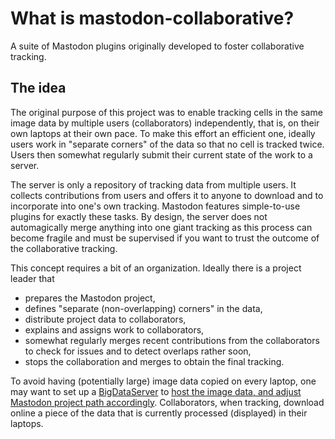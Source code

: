 # What is mastodon-collaborative?
A suite of Mastodon plugins originally developed to foster collaborative tracking.

## The idea
The original purpose of this project was to enable tracking cells in the same
image data by multiple users (collaborators) independently, that is, on their
own laptops at their own pace. To make this effort an efficient one, ideally
users work in "separate corners" of the data so that no cell is tracked twice.
Users then somewhat regularly submit their current state of the work to a server.

The server is only a repository of tracking data from multiple users. It
collects contributions from users and offers it to anyone to download and to
incorporate into one's own tracking. Mastodon features simple-to-use plugins for
exactly these tasks. By design, the server does not automagically merge
anything into one giant tracking as this process can become fragile and must be
supervised if you want to trust the outcome of the collaborative tracking.

This concept requires a bit of an organization.
Ideally there is a project leader that
- prepares the Mastodon project,
- defines "separate (non-overlapping) corners" in the data,
- distribute project data to collaborators,
- explains and assigns work to collaborators,
- somewhat regularly merges recent contributions from the collaborators<br/>
  to check for issues and to detect overlaps rather soon,
- stops the collaboration and merges to obtain the final tracking.

To avoid having (potentially large) image data copied on every laptop, one may
want to set up a [BigDataServer](https://imagej.net/BigDataServer) to [host the
image data, and adjust Mastodon project path accordingly](BDS.md).
Collaborators, when tracking, download online a piece of the data that is
currently processed (displayed) in their laptops.

[Here it is explained in 2.5 min long video-presentation.](https://www.fi.muni.cz/~xulman/files/Mastodon/Collab__whatIsItAbout.mkv)

## The snapshots
At the heart of these plugins is the ability to create-and-store a snapshot of
an annotation of one's own images, as well as to load-and-merge-in a snapshot.
The annotation consists of a lineage trees and tag sets, it does not involve
the image data per se. The snapshot of an annotation is the exact content of it
(all spots and their positions, labels, colors and links) available for the
given images at the given time.

A snapshot can be understood as a lightweight alternative to saving the full
project. The snapshot itself does not hold any reference to the original
project -- one can, for example, merge snapshot from different project into
a current one.

Snapshots can be used to store progress of an on-going annotation, can be used
as named points of restore, and can be exchanged among annotators --
collaborating Mastodon users.

<!--
In the latter setting, users can agree to annotate mutually different
portions of the data and can work on their tasks simultaneously. This is
essentially a collaborative annotation of the data, which is further fostered
with a dedicated server implemented here to ease the snapshots exchange.
-->


## The server
The server is merely a convenient point of exchange of snapshots (or any files),
all organized into multiple projects.

To have own server running, one needs to have the following:
- Hosting computer accessible on a network
- Java 1.8 or newer installed
- Fiji with Mastodon installed
- Folder where server data will be stored

The hosting computer can be anything where Java runs. In particular it can be
Windows, Mac or Linux computer. And it can run only on local network unless one
wants to enable his collaborators to contribute from their homes or invite
collaborators from different institutions. In the latter two cases, please refer
to your system administrators to help you start the server on appropriately
accessible computers (e.g., via VPN, or with public IP address).

To start the server, one only needs to know how to open a command line, which could
be named variously in your operating system such as console, terminal or shell.
And then [look here to find the one-line command to start the server.](SERVER.md)

[It could be worthwhile to serve your image data too.](BDS.md)


# The project
Clearly, one server has to serve multiple collaborative endeavours, which is to
say, to serve multiple projects. It must separate and protect them from each other.
Here, it is achieved very straightforwardly.

A project is defined with a `string`, sequence of characters without blank spaces.
Examples can be from simple nickname-likes, e.g., "thirdEmbryo", to rather descriptive
ones such as "VladoLab_exp33_DAPIstainedNuclei_t2min_temp36C".

The `string` addresses a project. Whenever collaborators interfere with the
server, this `string` needs to be passed along for the server to understand
which project is the current communication related to. [Technical details
regarding projects are summarized on another page.](PROJECTS.md)

The server provides no mean for collaborators to list over projects it hosts.
Exception is the server administrator who has, of course, access to everything.
In general, however, one cannot access content without knowing a particular
`string`. To decrease a chance of guessing other project's `string`, we advice
to include long randomized sequence of characters into the `string` (Fiji
plugins from this suite can do this for you). This is popular concept used in
many online services.


## The project on a server
[Refer to this page to learn how projects are managed on the server.](PROJECTS.md)


## The project inside Mastodon
adding own project - own page
removing own project

uploading snapshot

When creating a snapshot, it is always created locally next to the main project
file (the `.mastodon` file). Snapshot files use `.mstdn` extension. One can,
however, also upload a snapshot to a dedicated server; and later download
snapshots from that server. This way, more people can be annotating (tracking)
the same data, every one only its portion,

downloading snapshot

# Customizing the plugins
The plugins come with no predefined short-cuts but you can assign shortcuts
yourself the usual Mastodon way: In the Mastodon preferences, Keymap,
filter for "lineage".


--------------------
old texts:

In Plugins->Collaborative->Save Current Lineage you can report your current state on a
server. Check, please, your nickname in the dialog. The rest shall be preset, in
particular the "remote monitor" URL should be: http://helenos.fi.muni.cz:7070
(that is computer exclusive under my control running in a 24/7 with public IP,
once all is debugged and settled, I would love to run this on the bds.mpi-cbg.de)

Whenever you submit a report, a copy of what has been submitted is stored next
to your .mastodon project file (one .mstdn file per every report).

You can see what reports are available by opening the http://helenos.fi.muni.cz:7070 in your web browser.
For instance, http://helenos.fi.muni.cz:7070/log.txt, will tell you what has been uploaded and when.
Soon, the http://helenos.fi.muni.cz:7070/hello.html will have some sensible content...

You can even download any report/snapshot file (.mstdn) and save it next to your .mastodon file manually...

In Plugins->Collaborative->Load External Lineage you can also download and inspect all
reports available on the server. When you open the plugin, a dialog pops up and
lists what files are available. The files can come in three categories: "Local
only", "Synced" and "Remote only". "Synced" are those that exist both on your
local drive and on the server too. Only "Remote only" are new to your
installation -- and they turn "Synced" if you choose them because any chosen
file is first downloaded (and kept forever) and only then opened. Since the files
are supposed to be _snapshots_, they should not be changed anymore after they
are created (but you know, it is only a file on a hard drive, you can do it any
harm you want...). Finally, you decide how you want to present the chosen file:
Replace the current content (not resetting the view and windows layout) or Merge
to the current content. In any case, your current lineage will be changed, and
nothing is saved. The plugin does not touch your proper .mastodon file (not
even for reading). The merging is done via the standard Merging plugin.

The server and the snapshots are stupid -- they have no information to what
project they belong to. Please don't update snapshots from different projects to
the server/monitor now.

Any authentication, encryption or other means of security will come later...
after extending the server part with charts-creator module (don't wait for it,
submit already, regularly :-) and project-autosaving plugin.


I'm around to support you.
Vladimir Ulman


--------------------
Here's some more details/motivation:

The original intention was to monitor progress of everyone.
The plan was that people are sending somewhat regularly their lineages to the server --
seeing how much they added w.r.t. others should be a motivating factor.

In normal operation, people need not to merge anything, inspect etc.
However, it does not hurt to do so to check if you are not crossing tracking with somebody else.

The *main person* can check how people are doing, if they are on the right tracks, etc,
and to be able to check again somewhat regularly. That person can see, just like everybody, everything that is submitted so far.

But the reporting does not happen automatically.
When update is sent, your complete lineage is transferred, no updates/increments, always the full thing;
and it sends it only when you ask it to do so.
